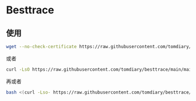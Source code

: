 # Besttrace
## 使用

```bash
wget --no-check-certificate https://raw.githubusercontent.com/tomdiary/besttrace/main/main.sh && chmod +x main.sh && ./main.sh
```

或者

```bash
curl -LsO https://raw.githubusercontent.com/tomdiary/besttrace/main/main.sh; bash main.sh
```

再或者

```bash
bash <(curl -Lso- https://raw.githubusercontent.com/tomdiary/besttrace/main/main.sh) main.sh
```

